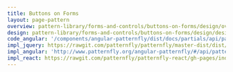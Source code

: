 ```yaml
---
title: Buttons on Forms
layout: page-pattern
overview: pattern-library/forms-and-controls/buttons-on-forms/design/overview.md
design: pattern-library/forms-and-controls/buttons-on-forms/design/design.md
code_angular: '/components/angular-patternfly/dist/docs/partials/api/patternfly.form.component.pfFormButtons.html'
impl_jquery: https://rawgit.com/patternfly/patternfly/master-dist/dist/tests/form.html
impl_angular: 'http://www.patternfly.org/angular-patternfly/#/api/patternfly.form.component:pfFormButtons'
impl_react: https://rawgit.com/patternfly/patternfly-react/gh-pages/index.html?knob-Show%20Modal=true&selectedKind=Forms&selectedStory=Horizontal%20Form
---
```

